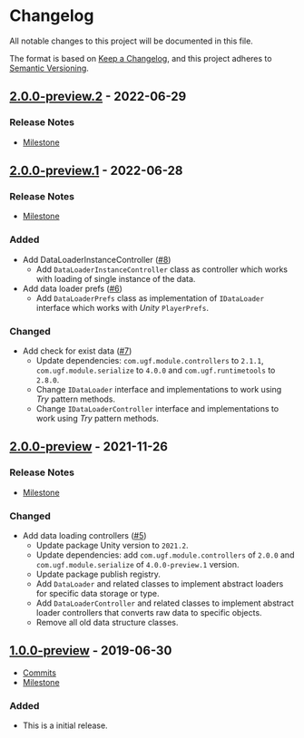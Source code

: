 # Changelog

All notable changes to this project will be documented in this file.

The format is based on [Keep a Changelog](https://keepachangelog.com/en/1.0.0/),
and this project adheres to [Semantic Versioning](https://semver.org/spec/v2.0.0.html).

## [2.0.0-preview.2](https://github.com/unity-game-framework/ugf-data/releases/tag/2.0.0-preview.2) - 2022-06-29  

### Release Notes

- [Milestone](https://github.com/unity-game-framework/ugf-data/milestone/4?closed=1)

## [2.0.0-preview.1](https://github.com/unity-game-framework/ugf-data/releases/tag/2.0.0-preview.1) - 2022-06-28  

### Release Notes

- [Milestone](https://github.com/unity-game-framework/ugf-data/milestone/3?closed=1)  
    

### Added

- Add DataLoaderInstanceController ([#8](https://github.com/unity-game-framework/ugf-data/issues/8))  
    - Add `DataLoaderInstanceController` class as controller which works with loading of single instance of the data.
- Add data loader prefs ([#6](https://github.com/unity-game-framework/ugf-data/issues/6))  
    - Add `DataLoaderPrefs` class as implementation of `IDataLoader` interface which works with _Unity_ `PlayerPrefs`.

### Changed

- Add check for exist data ([#7](https://github.com/unity-game-framework/ugf-data/issues/7))  
    - Update dependencies: `com.ugf.module.controllers` to `2.1.1`, `com.ugf.module.serialize` to `4.0.0` and `com.ugf.runtimetools` to `2.8.0`.
    - Change `IDataLoader` interface and implementations to work using _Try_ pattern methods.
    - Change `IDataLoaderController` interface and implementations to work using _Try_ pattern methods.

## [2.0.0-preview](https://github.com/unity-game-framework/ugf-data/releases/tag/2.0.0-preview) - 2021-11-26  

### Release Notes

- [Milestone](https://github.com/unity-game-framework/ugf-data/milestone/2?closed=1)  
    

### Changed

- Add data loading controllers ([#5](https://github.com/unity-game-framework/ugf-data/pull/5))  
    - Update package Unity version to `2021.2`.
    - Update dependencies: add `com.ugf.module.controllers` of `2.0.0` and `com.ugf.module.serialize` of `4.0.0-preview.1` version.
    - Update package publish registry.
    - Add `DataLoader` and related classes to implement abstract loaders for specific data storage or type.
    - Add `DataLoaderController` and related classes to implement abstract loader controllers that converts raw data to specific objects.
    - Remove all old data structure classes.

## [1.0.0-preview](https://github.com/unity-game-framework/ugf-data/releases/tag/1.0.0-preview) - 2019-06-30  

- [Commits](https://github.com/unity-game-framework/ugf-data/compare/ddfe50a...1.0.0-preview)
- [Milestone](https://github.com/unity-game-framework/ugf-data/milestone/1?closed=1)

### Added
- This is a initial release.



